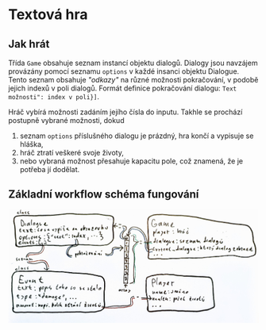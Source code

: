 # Textová hra

## Jak hrát
Třída `Game` obsahuje seznam instancí objektu dialogů.
Dialogy jsou navzájem provázány pomocí seznamu `options` v každé insanci objektu Dialogue.
Tento seznam obsahuje *"odkazy"* na různé možnosti pokračování, v podobě jejich indexů v poli dialogů.
Formát definice pokračování dialogu: `Text možnosti": index v poli}]`.

Hráč vybírá možnosti zadáním jejího čísla do inputu.
Takhle se prochází postupně vybrané možnosti, dokud

1. seznam `options` příslušného dialogu je prázdný, hra končí a vypisuje se hláška,
2. hráč ztratí veškeré svoje životy,
3. nebo vybraná možnost přesahuje kapacitu pole, což znamená, že je potřeba jí dodělat.

## Základní workflow schéma fungování
![schéma](diagram.jpg)
